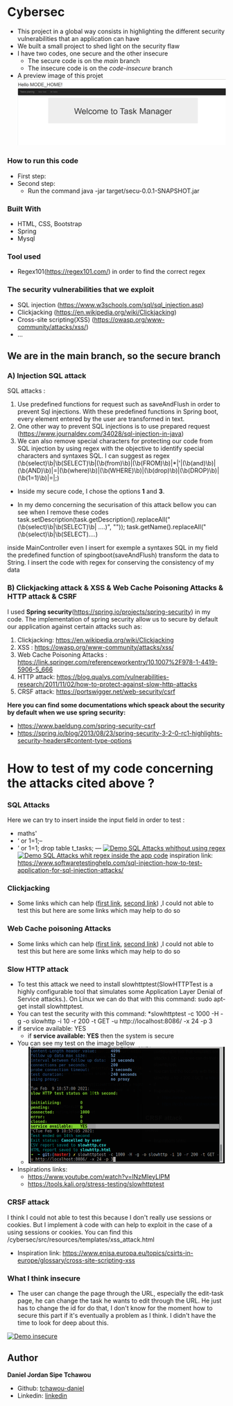# Cybersec
- This project in a global way consists in highlighting the different security vulnerabilities that an application can have
- We built a small project to shed light on the security flaw
- I have two codes, one secure and the other insecure
    * The secure code is on the *main* branch
    * The insecure code is on the *code-insecure* branch
- A preview image of this projet
![screenshot](previews/preview1.png)

### How to run this code
- First step:
- Second step:
    * Run the command  java -jar target/secu-0.0.1-SNAPSHOT.jar  

### Built With
- HTML, CSS, Bootstrap
- Spring
- Mysql
### Tool used
- Regex101(https://regex101.com/) in order to find the correct regex 
### The security vulnerabilities that we exploit
- SQL injection (https://www.w3schools.com/sql/sql_injection.asp)
- Clickjacking (https://en.wikipedia.org/wiki/Clickjacking)
- Cross-site scripting(XSS)  (https://owasp.org/www-community/attacks/xss/)
- ...

## We are in the main branch, so the secure branch
### A) Injection SQL attack 
SQL attacks :
1) Use predefined functions for request such as saveAndFlush in order to prevent Sql injections.
With these predefined functions in Spring boot, every element entered by the user are transformed in text.
2) One other way to prevent SQL injections is to use prepared request
(https://www.journaldev.com/34028/sql-injection-in-java)
3) We can also remove special characters for protecting our code from SQL injection by using regex with the objective to
identify special characters and syntaxes SQL. I can suggest as regex (\b(select)\b|\b(SELECT)\b|(\b(from)\b)|(\b(FROM)\b)|\*|\'|(\b(and)\b)| (\b(AND)\b)|\=|(\b(where)\b)|(\b(WHERE)\b)|(\b(drop)\b)|(\b(DROP)\b)|(\b(1=1)\b)|\=|\;)

- Inside my secure code, I chose the options **1** and **3**.

- In my demo concerning the securisation of this attack bellow you can see when I remove these codes
        task.setDescription(task.getDescription().replaceAll("(\\b(select)\\b|\\b(SELECT)\\b| ....)", ""));
        task.getName().replaceAll("(\\b(select)\\b|\\b(SELECT)....)

 inside MainController even I insert for exemple a syntaxes SQL in my field the predefined function of spingboot(saveAndFlush) transform the data to String. I insert the code with regex for conserving the consistency of my data


### B) Clickjacking attack & XSS & Web Cache Poisoning Attacks & HTTP attack & CSRF
I used **Spring security**(https://spring.io/projects/spring-security) in my code.
The implementation of spring security allow us to secure by default our application against certain attacks such as:
1) Clickjacking: https://en.wikipedia.org/wiki/Clickjacking
2) XSS : https://owasp.org/www-community/attacks/xss/
3) Web Cache Poisoning Attacks : https://link.springer.com/referenceworkentry/10.1007%2F978-1-4419-5906-5_666
4) HTTP attack: https://blog.qualys.com/vulnerabilities-research/2011/11/02/how-to-protect-against-slow-http-attacks
5) CRSF attack: https://portswigger.net/web-security/csrf

**Here you can find some documentations which speack about the security by default when we use spring security:** 
- https://www.baeldung.com/spring-security-csrf
- https://spring.io/blog/2013/08/23/spring-security-3-2-0-rc1-highlights-security-headers#content-type-options

# How to test of my code concerning the attacks cited above ?
### SQL Attacks
Here we can try to insert inside the input field in order to test :
- maths'
- ‘ or 1=1;–
- ‘ or 1=1; drop table t_tasks; —
[![Demo SQL Attacks whithout using regex]()](https://drive.google.com/file/d/1QC3r9tea08yUAb_IkLvHvTMvvv-60oww/view?usp=sharing)
[![Demo SQL Attacks whit regex inside the app code]()](https://drive.google.com/file/d/1F1kHXDPW2d0coZLjuNmIHmwL-5lV9MzA/view?usp=sharing)
inspiration link: https://www.softwaretestinghelp.com/sql-injection-how-to-test-application-for-sql-injection-attacks/
### Clickjacking
- Some links which can help ([first link](https://clickjacker.io/test?url=https:%2F%2Fwww.isnov.com%2Fhome%2F), [second link](https://www.lookout.net/test/clickjack.html))
,I could not able to test this but here are some links which may help to do so
### Web Cache poisoning Attacks
- Some links which can help ([first link](https://blog.detectify.com/2020/07/28/do-you-trust-your-cache-web-cache-poisoning-explained/), [second link](https://portswigger.net/research/practical-web-cache-poisoning))
,I could not able to test this but here are some links which may help to do so
### Slow HTTP attack 
 - To test this attack we need to install slowhttptest(SlowHTTPTest is a highly configurable tool that simulates some Application Layer Denial of Service attacks.). On Linux we can do that with this command:  sudo apt-get install slowhttptest.
 - You can test the security with this command: 
    *slowhttptest -c 1000 -H -g -o slowhttp -i 10 -r 200 -t GET -u http://localhost:8086/ -x 24 -p 3
 - if service available:   YES
    * if **service available: YES** then the system is secure
 - You can see my test on the image bellow
    * ![screenshot](previews/test-htttpattack.png)
 - Inspirations links:
   * https://www.youtube.com/watch?v=lNzMIeyLIPM
   * https://tools.kali.org/stress-testing/slowhttptest

### CRSF attack
I think I could not able to test this because I don't really use sessions or cookies. But I implement à code with can help to exploit in the case of a using sessions or cookies.
You can find this /cybersec/src/resources/templates/xss_attack.html

 - Inspiration link: https://www.enisa.europa.eu/topics/csirts-in-europe/glossary/cross-site-scripting-xss

### What I think insecure
- The user can change the page through the URL, especially the edit-task page, he can change the task he wants to edit through the URL. He just has to change the id for do that,
I don't know for the moment how to secure this part if it's eventually a problem as I think. I didn't have the time to look for deep about this.

[![Demo insecure]()](previews/https://drive.google.com/file/d/17HqGACgovKW6adGaXcJHCtYIETC2OqtI/view?usp=sharing)




## Author
**Daniel Jordan Sipe Tchawou**
- Github: [tchawou-daniel](https://github.com/tchawou-daniel)
- Linkedin: [linkedin](https://linkedin.com/in/daniel-jordan-sipe-tchawou)
